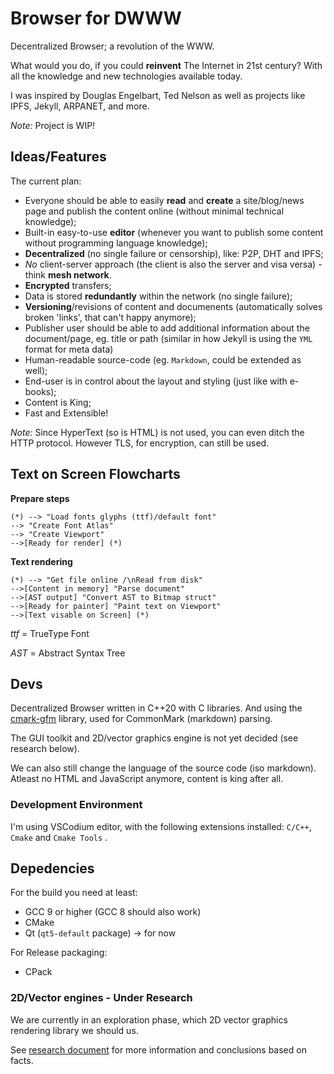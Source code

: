 # Browser for DWWW

Decentralized Browser; a revolution of the WWW.

What would you do, if you could **reinvent** The Internet in 21st century? With all the knowledge and new technologies available today.

I was inspired by Douglas Engelbart, Ted Nelson as well as projects like IPFS, Jekyll, ARPANET, and more.

*Note:* Project is WIP!

## Ideas/Features

The current plan:

* Everyone should be able to easily **read** and **create** a site/blog/news page and publish the content online (without minimal technical knowledge);
* Built-in easy-to-use **editor** (whenever you want to publish some content without programming language knowledge);
* **Decentralized** (no single failure or censorship), like: P2P, DHT and IPFS;
* *No* client-server approach (the client is also the server and visa versa) - think **mesh network**.
* **Encrypted** transfers;
* Data is stored **redundantly** within the network (no single failure);
* **Versioning**/revisions of content and documenents (automatically solves broken 'links', that can't happy anymore);
* Publisher user should be able to add additional information about the document/page, eg. title or path (similar in how Jekyll is using the `YML` format for meta data)
* Human-readable source-code (eg. `Markdown`, could be extended as well);
* End-user is in control about the layout and styling (just like with e-books);
* Content is King;
* Fast and Extensible!

*Note:* Since HyperText (so is HTML) is not used, you can even ditch the HTTP protocol. However TLS, for encryption, can still be used.

## Text on Screen Flowcharts

**Prepare steps**

```plantuml
(*) --> "Load fonts glyphs (ttf)/default font"
--> "Create Font Atlas"
--> "Create Viewport"
-->[Ready for render] (*)
```

**Text rendering**

```plantuml
(*) --> "Get file online /\nRead from disk"
-->[Content in memory] "Parse document"
-->[AST output] "Convert AST to Bitmap struct"
-->[Ready for painter] "Paint text on Viewport"
-->[Text visable on Screen] (*)
```

*ttf* = TrueType Font

*AST* = Abstract Syntax Tree

## Devs

Decentralized Browser written in C++20 with C libraries. And using the [cmark-gfm](https://github.com/github/cmark-gfm) library, used for CommonMark (markdown) parsing.

The GUI toolkit and 2D/vector graphics engine is not yet decided (see research below).

We can also still change the language of the source code (iso markdown). Atleast no HTML and JavaScript anymore, content is king after all.

### Development Environment

I'm using VSCodium editor, with the following extensions installed: `C/C++`, `Cmake` and `Cmake Tools` .

## Depedencies

For the build you need at least:

* GCC 9 or higher (GCC 8 should also work)
* CMake
* Qt (`qt5-default` package) -> for now

For Release packaging:

* CPack

### 2D/Vector engines - Under Research

We are currently in an exploration phase, which 2D vector graphics rendering library we should us.

See [research document](docs/research.md) for more information and conclusions based on facts.